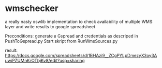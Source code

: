 # wmschecker
a really nasty oswlib implementation to check availability of multiple WMS layer and write results to google spreadsheet

Preconditions: generate a Gspread and credentials as descriped in PushToGspread.py
Start skript from RunWmsSources.py

result: https://docs.google.com/spreadsheets/d/1BHAzi9__ZCgPYLpDmezyX3oy3AuwiPZUMnKrOTbjKv8/edit?usp=sharing

